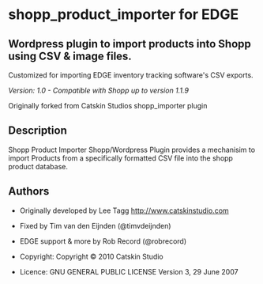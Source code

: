 # shopp_product_importer for EDGE

## Wordpress plugin to import products into Shopp using CSV & image files.

Customized for importing EDGE inventory tracking software's CSV exports.

*Version: 1.0 - Compatible with Shopp up to version 1.1.9*

Originally forked from Catskin Studios shopp_importer plugin

## Description

Shopp Product Importer Shopp/Wordpress Plugin provides a mechanisim to import Products from a specifically formatted CSV file into the shopp product database.

## Authors

* Originally developed by Lee Tagg http://www.catskinstudio.com
* Fixed by Tim van den Eijnden (@timvdeijnden)
* EDGE support & more by Rob Record (@robrecord)

* Copyright: Copyright © 2010 Catskin Studio
* Licence: GNU GENERAL PUBLIC LICENSE Version 3, 29 June 2007
